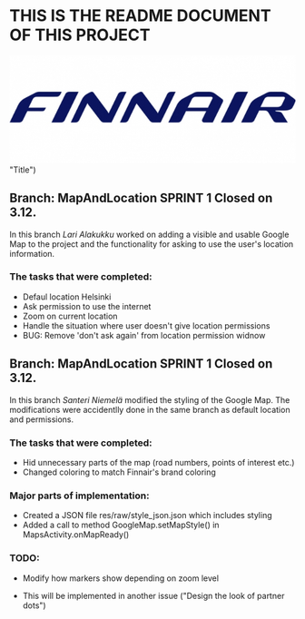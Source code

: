 #														THIS IS THE README DOCUMENT OF THIS PROJECT

![Finnair Plus](/app/src/main/res/drawable-v24/finnair_logo.jpg) "Title")
## Branch: MapAndLocation SPRINT 1 Closed on 3.12.


In this branch _Lari Alakukku_ worked on adding a visible and usable Google Map to the project and the functionality
for asking to use the user's location information.

### The tasks that were completed:

 * Defaul location Helsinki
 * Ask permission to use the internet
 * Zoom on current location
 * Handle the situation where user doesn't give location permissions
 * BUG: Remove 'don't ask again' from location permission widnow



## Branch: MapAndLocation SPRINT 1 Closed on 3.12.

In this branch _Santeri Niemelä_ modified the styling of the Google Map. The modifications were 
accidentlly done in the same branch as default location and permissions.

### The tasks that were completed:
* Hid unnecessary parts of the map (road numbers, points of interest etc.)
* Changed coloring to match Finnair's brand coloring


### Major parts of implementation:

* Created a JSON file res/raw/style_json.json which includes styling
* Added a call to method GoogleMap.setMapStyle() in MapsActivity.onMapReady()

### TODO:
* Modify how markers show depending on zoom level
- This will be implemented in another issue ("Design the look of partner dots")